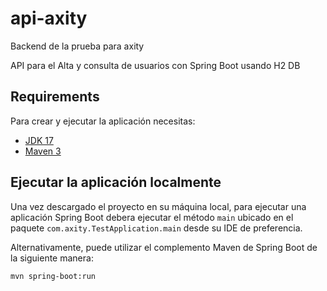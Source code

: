 # api-axity
Backend de la prueba para axity

API para el Alta y consulta de usuarios con Spring Boot usando H2 DB

## Requirements

Para crear y ejecutar la aplicación necesitas:

- [JDK 17](https://www.oracle.com/java/technologies/javase/jdk17-archive-downloads.html)
- [Maven 3](https://maven.apache.org)

## Ejecutar la aplicación localmente

Una vez descargado el proyecto en su máquina local, para ejecutar una aplicación Spring Boot debera ejecutar el método `main` ubicado en el paquete `com.axity.TestApplication.main` desde su IDE de preferencia.

Alternativamente, puede utilizar el complemento Maven de Spring Boot de la siguiente manera:

```shell
mvn spring-boot:run
```
